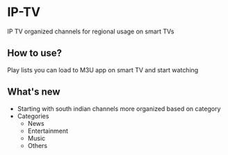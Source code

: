 # IP-TV
IP TV organized channels for regional usage on smart TVs


## How to use?
Play lists you can load to M3U app on smart TV and start watching

## What's new
- Starting with south indian channels more organized based on category
- Categories
    - News
    - Entertainment
    - Music
    - Others